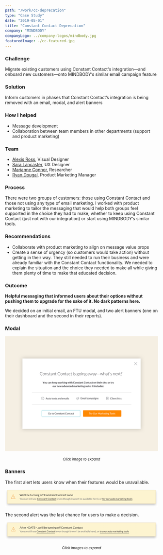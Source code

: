 ```yaml
---
path: "/work/cc-deprecation"
type: "Case Study"
date: "2019-05-01"
title: "Constant Contact Deprecation"
company: "MINDBODY"
companyLogo: ../company-logos/mindbody.jpg
featuredImage: ./cc-featured.jpg
---
```


### Challenge

Migrate existing customers using Constant Contact's integration—and onboard new customers—onto MINDBODY’s similar email campaign feature

### Solution

Inform customers in phases that Constant Contact’s integration is being removed with an email, modal, and alert banners

### How I helped

- Message development
- Collaboration between team members in other departments (support and product marketing)

### Team

- <a href="https://www.linkedin.com/in/alexis-elan-ross/" rel="noopener noreferrer" target="_blank">Alexis Ross</a>, Visual Designer
- <a href="https://www.linkedin.com/in/heysaralancaster/" rel="noopener noreferrer" target="_blank">Sara Lancaster</a>, UX Designer
- <a href="https://www.linkedin.com/in/marianneconner/" rel="noopener noreferrer" target="_blank">Marianne Connor</a>, Researcher
- <a href="https://www.linkedin.com/in/rmdougal/" rel="noopener noreferrer" target="_blank">Ryan Dougal</a>, Product Marketing Manager

### Process

There were two groups of customers: those using Constant Contact and those not using any type of email marketing. I worked with product marketing to tailor the messaging that would help both groups feel supported in the choice they had to make, whether to keep using Constant Contact (just not with our integration) or start using MINDBODY’s similar tools.

### Recommendations

- Collaborate with product marketing to align on message value props
- Create a sense of urgency (so customers would take action) without getting in their way. They still needed to run their business and were already familiar with the Constant Contact functionality. We needed to explain the situation and the choice they needed to make all while giving them plenty of time to make that educated decision.

### Outcome

**Helpful messaging that informed users about their options without pushing them to upgrade for the sake of it. No dark patterns here.**

We decided on an initial email, an FTU modal, and two alert banners (one on their dashboard and the second in their reports).

### Modal

![Constant Contact deprecation modal](cc-modal.png)

<center><small><em>Click image to expand</em></small></center>

### Banners

The first alert lets users know when their features would be unavailable.

![The first alert lets users know when their features would be unavailable.](cc-unavailable.png)

The second alert was the last chance for users to make a decision.

![The second alert was the last chance for users to make a decision.](cc-decision.png)

<center><small><em>Click images to expand</em></small></center>
